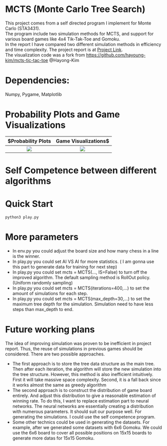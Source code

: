 # MCTS (Monte Carlo Tree Search)
This project comes from a self directed program I implement for Monte Carlo (STA3431). \
The program include two simulation methods for MCTS, and support for various board games like 4x4 Tik-Tak-Toe and Gomoku. \
In the report I have compared two different simulation methods in efficiency and time complexity. The project report is at [Project Link](https://www.wei-siyi.com/files/STA3431_Project_Report.pdf). \
The visualization code was a fork from https://github.com/hayoung-kim/mcts-tic-tac-toe @Hayong-Kim

# Dependencies:
Numpy, Pygame, Matplotlib

# Probability Plots and Game Visualizations

$Probability Plots|  Game Visualizations$
:-------------------------:|:-------------------------:
![](https://www.wei-siyi.com/images/MCTS_6x6Prob.png)  |  ![](https://www.wei-siyi.com/images/MCTS_6x6Board.png)

# Self Competence between different algorithms

# Quick Start
```
python3 play.py
```

# More parameters
* In env.py you could adjust the board size and how many chess in a line is the winner.
* In play.py you could set AI VS AI for more statistics. ( I am gonna use this part to generate data for training for next step)
* In play.py you could set mcts = MCTS(..., IS=False) to turn off the improved algorithm. The default sampling method is RollOut policy. (Uniform randomly sampling)
* In play.py you could set mcts = MCTS(iterations=400,...) to set the amount of simulations for each step.
* In play.py you could set mcts = MCTS(max_depth=30,...) to set the maximum tree depth for the simulation. Simulation need to have less steps than max_depth to end.

# Future working plans
The idea of improving simulation was proven to be inefficient in project report. Thus, the reuse of simulations in previous games should be considered. There are two possible approaches.
* The first approach is to store the tree data structure as the main tree. Then after each iteration, the algorithm will store the new simulation into the tree structure. However, this method is also inefficient intuitively. First it will take massive space complexity. Second, it is a fall back since it works almost the same as greedy algorithm
* The second approach is to construct the distribution of game board entirely. And adjust this distribution to give a reasonable estimation of winning rate. To do this, I want to replace estimation part to neural networks. The neural networks are essentially creating a distribution with numerous parameters. It should suit our purpose well. For generating the simulations. I could use the self competence program.
* Some other technics could be used in generating the datasets. For example, after we generated some datasets with 6x6 Gomoku. We could use the 6x6 board to cover all possible positions on 15x15 boards to generate more datas for 15x15 Gomoku.
